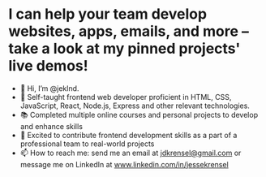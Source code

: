# I can help your team develop websites, apps, emails, and more – take a look at my pinned projects' live demos!

- 👋 Hi, I’m @jeklnd.
- 🚀 Self-taught frontend web developer proficient in HTML, CSS, JavaScript, React, Node.js, Express and other relevant technologies.
- 📚 Completed multiple online courses and personal projects to develop and enhance skills
- 🤝 Excited to contribute frontend development skills as a part of a professional team to real-world projects
- 📫 How to reach me: send me an email at jdkrensel@gmail.com or message me on LinkedIn at  www.linkedin.com/in/jessekrensel

<!---
jeklnd/jeklnd is a ✨ special ✨ repository because its `README.md` (this file) appears on your GitHub profile.
You can click the Preview link to take a look at your changes.
--->
